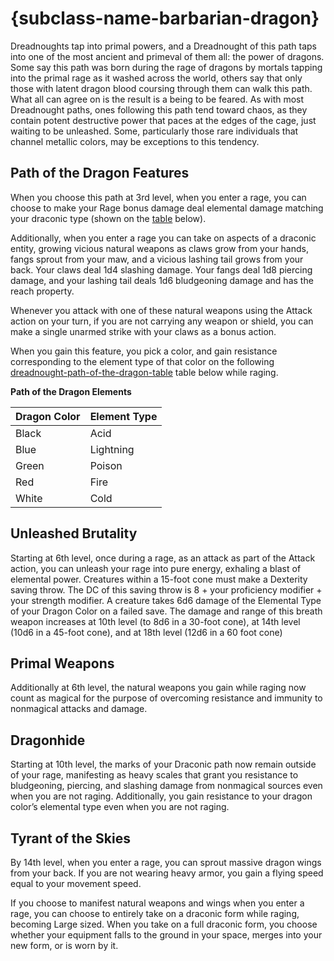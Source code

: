 # {subclass-name-barbarian-dragon}

Dreadnoughts tap into primal powers, and a Dreadnought of this path taps into one of the most ancient and primeval of them all: the power of dragons.
Some say this path was born during the rage of dragons by mortals tapping into the primal rage as it washed across the world, others say that only those with latent dragon blood coursing through them can walk this path. What all can agree on is the result is a being to be feared.
As with most Dreadnought paths, ones following this path tend toward chaos, as they contain potent destructive power that paces at the edges of the cage, just waiting to be unleashed. Some, particularly those rare individuals that channel metallic colors, may be exceptions to this tendency.

## Path of the Dragon Features
When you choose this path at 3rd level, when you enter a rage, you can choose to make your Rage bonus damage deal elemental damage matching your draconic type (shown on the [table](#dreadnought-path-of-the-dragon-table) below).

Additionally, when you enter a rage you can take on aspects of a draconic entity, growing vicious natural weapons as claws grow from your hands, fangs sprout from your maw, and a vicious lashing tail grows from your back.
Your claws deal 1d4 slashing damage.
Your fangs deal 1d8 piercing damage, and your lashing tail deals 1d6 bludgeoning damage and has the reach property.

Whenever you attack with one of these natural weapons using the Attack action on your turn, if you are not carrying any weapon or shield, you can make a single unarmed strike with your claws as a bonus action.

When you gain this feature, you pick a color, and gain resistance corresponding to the element type of that color on the following [dreadnought-path-of-the-dragon-table](#dreadnought-path-of-the-dragon-table) table below while raging.

**Path of the Dragon Elements**

| Dragon Color | Element Type |
| --- | --- |
| Black | Acid |
| Blue | Lightning |
| Green | Poison |
| Red | Fire |
| White | Cold |

## Unleashed Brutality
Starting at 6th level, once during a rage, as an attack as part of the Attack action, you can unleash your rage into pure energy, exhaling a blast of elemental power. Creatures within a 15-foot cone must make a Dexterity saving throw. The DC of this saving throw is 8 + your proficiency modifier + your strength modifier. A creature takes 6d6 damage of the Elemental Type of your Dragon Color on a failed save. The damage and range of this breath weapon increases at 10th level (to 8d6 in a 30-foot cone), at 14th level (10d6 in a 45-foot cone), and at 18th level (12d6 in a 60 foot cone)

## Primal Weapons
Additionally at 6th level, the natural weapons you gain while raging now count as magical for the purpose of overcoming resistance and immunity to nonmagical attacks and damage.

## Dragonhide
Starting at 10th level, the marks of your Draconic path now remain outside of your rage, manifesting as heavy scales that grant you resistance to bludgeoning, piercing, and slashing damage from nonmagical sources even when you are not raging.
Additionally, you gain resistance to your dragon color’s elemental type even when you are not raging.

## Tyrant of the Skies
By 14th level, when you enter a rage, you can sprout massive dragon wings from your back.
If you are not wearing heavy armor, you gain a flying speed equal to your movement speed.

If you choose to manifest natural weapons and wings when you enter a rage, you can choose to entirely take on a draconic form while raging, becoming Large sized.
When you take on a full draconic form, you choose whether your equipment falls to the ground in your space, merges into your new form, or is worn by it.
